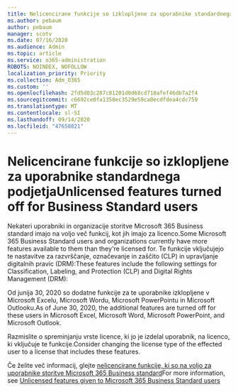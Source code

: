 ```yaml
---
title: Nelicencirane funkcije so izklopljene za uporabnike standardnega podjetja
ms.author: pebaum
author: pebaum
manager: scotv
ms.date: 07/16/2020
ms.audience: Admin
ms.topic: article
ms.service: o365-administration
ROBOTS: NOINDEX, NOFOLLOW
localization_priority: Priority
ms.collection: Adm_O365
ms.custom: ''
ms.openlocfilehash: 2fd5d03c287c81201d0d68cd718afef46db7a2f4
ms.sourcegitcommit: c6692ce0fa1358ec3529e59ca0ecdfdea4cdc759
ms.translationtype: MT
ms.contentlocale: sl-SI
ms.lasthandoff: 09/14/2020
ms.locfileid: "47658021"
---
```

# <a name="unlicensed-features-turned-off-for-business-standard-users"></a><span data-ttu-id="5382a-102">Nelicencirane funkcije so izklopljene za uporabnike standardnega podjetja</span><span class="sxs-lookup"><span data-stu-id="5382a-102">Unlicensed features turned off for Business Standard users</span></span>

<span data-ttu-id="5382a-103">Nekateri uporabniki in organizacije storitve Microsoft 365 Business standard imajo na voljo več funkcij, kot jih imajo za licenco.</span><span class="sxs-lookup"><span data-stu-id="5382a-103">Some Microsoft 365 Business Standard users and organizations currently have more features available to them than they're licensed for.</span></span> <span data-ttu-id="5382a-104">Te funkcije vključujejo te nastavitve za razvrščanje, označevanje in zaščito (CLP) in upravljanje digitalnih pravic (DRM):</span><span class="sxs-lookup"><span data-stu-id="5382a-104">These features include the following settings for Classification, Labeling, and Protection (CLP) and Digital Rights Management (DRM):</span></span>
    
<span data-ttu-id="5382a-105">Od junija 30, 2020 so dodatne funkcije za te uporabnike izklopljene v Microsoft Excelu, Microsoft Wordu, Microsoft PowerPointu in Microsoft Outlooku.</span><span class="sxs-lookup"><span data-stu-id="5382a-105">As of June 30, 2020, the additional features are turned off for these users in Microsoft Excel, Microsoft Word, Microsoft PowerPoint, and Microsoft Outlook.</span></span>

<span data-ttu-id="5382a-106">Razmislite o spreminjanju vrste licence, ki jo je izdelal uporabnik, na licenco, ki vključuje te funkcije.</span><span class="sxs-lookup"><span data-stu-id="5382a-106">Consider changing the license type of the effected user to a license that includes these features.</span></span> 

<span data-ttu-id="5382a-107">Če želite več informacij, glejte [nelicencirane funkcije, ki so na voljo za uporabnike storitve Microsoft 365 Business standard](https://support.microsoft.com/help/4568654/extra-features-to-be-turned-off-for-microsoft-365-business-standard?preview)</span><span class="sxs-lookup"><span data-stu-id="5382a-107">For more information, see [Unlicensed features given to Microsoft 365 Business Standard users](https://support.microsoft.com/help/4568654/extra-features-to-be-turned-off-for-microsoft-365-business-standard?preview)</span></span>